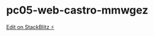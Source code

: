 # pc05-web-castro-mmwgez

[Edit on StackBlitz ⚡️](https://stackblitz.com/edit/pc05-web-castro-mmwgez)